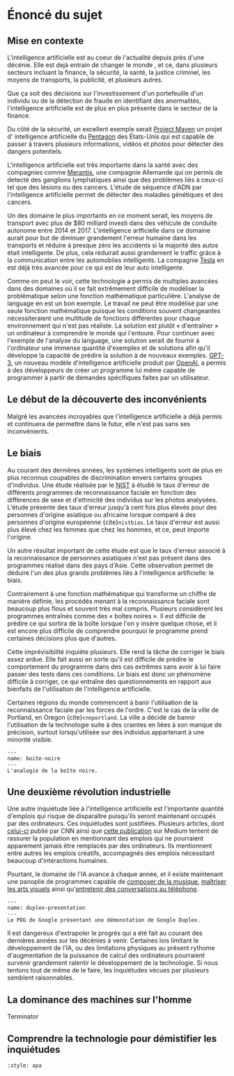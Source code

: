 # Énoncé du sujet

## Mise en contexte

L'intelligence artificielle est au coeur de l'actualité depuis près d'une
décénie. Elle est dejà entrain de changer le monde , et ce, dans plusieurs 
secteurs incluant la finance, la sécurité, la santé, la justice criminel, 
les moyens de transports, la publicité, et plusieurs autres. 

Que ça soit des décisions sur l'investissement d'un portefeuille
d'un individu ou de la détection de fraude en identifiant des anormalités, l'intelligence
artificielle est de plus en plus présente dans le secteur de la finance. 

Du côté de la 
sécurité, un excellent exemple serait [Project Maven](https://en.wikipedia.org/wiki/Project_Maven)
un projet d' intelligence artificielle du [Pentagon](https://en.wikipedia.org/wiki/The_Pentagon) 
des États-Unis qui est capable de passer à travers plusieurs informations, 
vidéos et photos pour détecter des dangers potentiels.

L'intelligence artificielle est très importante dans la santé avec des compagnies comme 
[Merantix](https://www.merantix.com/), une compagnie Allemande qui on permis de detecté 
des ganglions lymphatiques ainsi que des problèmes liés à ceux-ci tel que des lésions 
ou des cancers. L'étude de séquence d'ADN par l'intelligence artificielle permet de détecter
des maladies génétiques et des cancers.

Un des domaine le plus importants en ce moment serait, les moyens de transport avec plus de $80
milliard investi dans des véhicule de conduite autonome entre 2014 et 2017. L'intelligence 
artficielle dans ce domaine aurait pour but de diminuer grandement l'erreur humaine dans les transports
et réduire à presque zéro les accidents si la majorité des autos était intelligente. De plus, cela réduirait
aussi grandement le traffic grâce à la communication entre les automobiles intelligents. La compagnie [Tesla](https://www.tesla.com/)
en est déjà très avancée pour ce qui est de leur auto intelligente.


Comme on peut le voir, cette technologie a permis de multiples avancées dans des domaines où 
il se fait extrêmement difficile de modéliser la problématique selon une
fonction mathématique particulière. L'analyse de language en est un bon exemple.
Le travail ne peut être modélisé par une seule fonction mathématique puisque
les conditions souvent changeantes nécessiteraient une multitude de fonctions
différentes pour chaque environnement qui n'est pas réaliste. La solution est
plutôt « d'entraîner » un ordinateur à comprendre le monde qui l'entoure.
Pour continuer avec l'exemple de l'analyse du language, une solution serait
de fournir à l'ordinateur une immense quantité d'exemples et de solutions afin
qu'il développe la capacité de prédire la solution à de nouveaux exemples.
[GPT-3](https://github.com/openai/gpt-3), 
un nouveau modèle d'intelligence artificielle produit par 
[OpenAI](https://openai.com), a permis à des développeurs de créer un programme
lui même capable de programmer à partir de demandes spécifiques faites par un
utilisateur.

## Le début de la découverte des inconvénients

Malgré les avancées incroyables que l'intelligence artificielle a déjà permis et
continuera de permettre dans le futur, elle n'est pas sans ses inconvénients. 

## Le biais
Au
courant des dernières années, les systèmes intelligents sont de plus en plus
reconnus coupables de discrimination envers certains groupes d'individus. Une
étude réalisée par le [NIST](https://www.nist.gov/) à étudié le taux d'erreur de
différents programmes de reconnaissance faciale en fonction des différences de
sexe et d'ethnicité des individus sur les photos analysées. L'étude 
présente des taux d'erreur
jusqu'à cent fois plus élevés pour des personnes d'origine asiatique ou 
africaine lorsque comparé à des personnes d'origine européenne {cite}`nistbias`.
Le taux d'erreur est aussi plus élevé chez les femmes que chez les hommes, et
ce, peut importe l'origine.

Un autre résultat important de cette étude est que le taux d'erreur associé à la
reconnaissance de personnes asiatiques n'est pas présent dans des programmes
réalisé dans des pays d'Asie. Cette observation permet de déduire l'un des plus
grands problèmes liés à l'intelligence artificielle: le biais.

Contrairement à une fonction mathématique qui transforme un chiffre de manière
définie, les procédés menant à la reconnaissance faciale sont beaucoup plus
flous et souvent très mal compris. Plusieurs considèrent les programmes
entraînés comme des « boîtes noires ». Il est difficile de prédire ce qui sortira
de la boîte lorsque l'on y insère quelque chose, et il est encore plus difficile
de comprendre pourquoi le programme prend certaines décisions plus que d'autres.

Cette imprévisibilité inquiète plusieurs. Elle rend la tâche de corriger le
biais assez ardue. Elle fait aussi en sorte qu'il est difficile de prédire le
comportement du programme dans des cas extrêmes sans avoir à lui faire passer
des tests dans ces conditions. Le biais est donc un phénomène difficile à
corriger, ce qui entraîne des questionnements en rapport aux bienfaits de
l'utilisation de l'intelligence artificielle. 

Certaines régions du monde
commencent à banir l'utilisation de la reconnaissance faciale par les forces
de l'ordre. C'est le cas de la ville de Portland, en Oregon {cite}`cnnportland`.
La ville a décidé de bannir l'utilisation de la technologie suite à des craintes
en liées à son manque de précision, surtout lorsqu'utilisée sur des individus
appartenant à une minorité visible.

```{figure} ./img/black_box.png
---
name: boite-noire
---
L'analogie de la boîte noire.
```

## Une deuxième révolution industrielle

Une autre inquiétude liée à l'intelligence artificielle est l'importante 
quantité d'emplois qui risque de disparaître puisqu'ils seront maintenant
occupés par des ordinateurs. Ces inquiétudes sont justifiées. Plusieurs articles,
dont 
[celui-ci](https://www.cnbc.com/2019/01/14/the-oracle-of-ai-these-kinds-of-jobs-will-not-be-replaced-by-robots-.html)
publié par CNN ainsi que 
[cette publication](https://medium.com/@ChanPriya/15-jobs-that-will-never-be-replaced-by-ai-512bfbbed0d6)
sur Medium tentent de rassurer la population en mentionnant des emplois qui ne
pourraient apparement jamais être remplacés par des ordinateurs. Ils mentionnent
entre autres les emplois créatifs, accompagnés des emplois nécessitant beaucoup
d'intéractions humaines.

Pourtant, le domaine de l'IA avance à chaque année, et il existe maintenant une
panoplie de programmes capable de
[composer de la musique](https://openai.com/blog/musenet/),
[maîtriser les arts visuels](https://www.nvidia.com/en-us/research/ai-playground/)
ainsi qu'[entretenir des conversations au téléphone](https://www.youtube.com/watch?v=D5VN56jQMWM).

```{figure} ./img/duplex.jpeg
---
name: duplex-presentation
---
Le PDG de Google présentant une démonstation de Google Duplex.
```

Il est dangereux d'extrapoler le progrès qui a été fait au courant des dernières 
années sur les décénies à venir. Certaines lois limitant le développement de 
l'IA, ou des limitations physiques au présent rythome d'augmentation de la 
puissance de calcul des ordinateurs pourraient survenir grandement ralentir
le développement de la technologie. Si nous tentons tout de même de le faire,
les inquiétudes vécues par plusieurs semblent raisonnables.

## La dominance des machines sur l'homme

Terminator

## Comprendre la technologie pour démistifier les inquiétudes

``` {bibliography} ./references.bib
:style: apa
```

